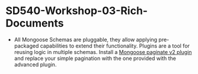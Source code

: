 # SD540-Workshop-03-Rich-Documents

* All Mongoose Schemas are pluggable, they allow applying pre-packaged capabilities to extend their functionality. Plugins are a tool for reusing logic in multiple schemas. Install a [Mongoose paginate v2 plugin](https://www.npmjs.com/package/mongoose-paginate-v2) and replace your simple pagination with the one provided with the advanced plugin.
